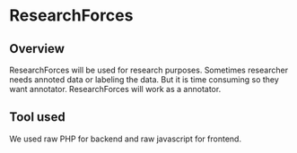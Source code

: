 # ResearchForces

## Overview
ResearchForces will be used for research purposes. Sometimes researcher needs annoted data or labeling the data. But it is time consuming so they want annotator. ResearchForces will work as a annotator.

## Tool used
We used raw PHP for backend and raw javascript for frontend.
